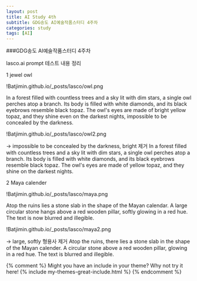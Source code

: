 ```yaml
---
layout: post
title: AI Study 4th
subtitle: GDG송도 AI예술작품스터디 4주차
categories: study
tags: [AI]
---
```


###GDG송도 AI예술작품스터디 4주차

lasco.ai prompt 테스트 내용 정리

1 jewel owl

!Batjimin.github.io/_posts/lasco/owl.png

In a forest filled with countless trees and a sky lit with dim stars, a single owl perches atop a branch. Its body is filled with white diamonds, and its black eyebrows resemble black topaz. The owl's eyes are made of bright yellow topaz, and they shine even on the darkest nights, impossible to be concealed by the darkness.

!Batjimin.github.io/_posts/lasco/owl2.png

→ impossible to be concealed by the darkness, bright 제거 
In a forest filled with countless trees and a sky lit with dim stars, a single owl perches atop a branch. Its body is filled with white diamonds, and its black eyebrows resemble black topaz. The owl's eyes are made of yellow topaz, and they shine on the darkest nights.

2 Maya calender

!Batjimin.github.io/_posts/lasco/maya.png

Atop the ruins lies a stone slab in the shape of the Mayan calendar. A large circular stone hangs above a red wooden pillar, softly glowing in a red hue. The text is now blurred and illegible.

!Batjimin.github.io/_posts/lasco/maya2.png

→  large, softly 형용사 제거
Atop the ruins, there lies a stone slab in the shape of the Mayan calender. A circular stone above a red wooden pillar, glowing in a red hue. The text is blurred and illegible. 




{% comment %}
Might you have an include in your theme? Why not try it here!
{% include my-themes-great-include.html %}
{% endcomment %}
